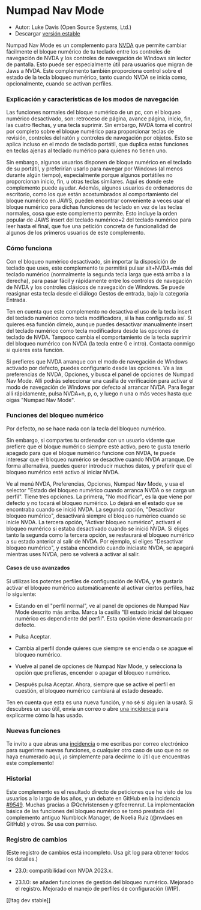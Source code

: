 # Numpad Nav Mode #

* Autor: Luke Davis (Open Source Systems, Ltd.)
* Descargar [versión estable][1]

Numpad Nav Mode es un complemento para [NVDA](https://nvaccess.org) que
permite cambiar fácilmente el bloque numérico de tu teclado entre los
controles de navegación de NVDA y los controles de navegación de Windows sin
lector de pantalla. Esto puede ser especialmente útil para usuarios que
migran de Jaws a NVDA. Este complemento también proporciona control sobre el
estado de la tecla bloqueo numérico, tanto cuando NVDA se inicia como,
opcionalmente, cuando se activan perfiles.

### Explicación y características de los modos de navegación

Las funciones normales del bloque numérico de un pc, con el bloqueo numérico
desactivado, son: retroceso de página, avance página, inicio, fin, las
cuatro flechas, y una tecla suprimir. Sin embargo, NVDA toma el control por
completo sobre el bloque numérico para proporcionar teclas de revisión,
controles del ratón y controles de navegación por objetos. Esto se aplica
incluso en el modo de teclado portátil, que duplica estas funciones en
teclas ajenas al teclado numérico para quienes no tienen uno.

Sin embargo, algunos usuarios disponen de bloque numérico en el teclado de
su portátil, y preferirían usarlo para navegar por Windows (al menos durante
algún tiempo), especialmente porque algunos portátiles no proporcionan
inicio, fin, u otras teclas similares. Aquí es donde este complemento puede
ayudar. Además, algunos usuarios de ordenadores de escritorio, como los que
están acostumbrados al comportamiento del bloque numérico en JAWS, pueden
encontrar conveniente a veces usar el bloque numérico para dichas funciones
de teclado en vez de las teclas normales, cosa que este complemento
permite. Esto incluye la orden popular de JAWS insert del teclado numérico+2
del teclado numérico para leer hasta el final, que fue una petición concreta
de funcionalidad de algunos de los primeros usuarios de este complemento.

### Cómo funciona

Con el bloqueo numérico desactivado, sin importar la disposición de teclado
que uses, este complemento te permitirá pulsar alt+NVDA+más del teclado
numérico (normalmente la segunda tecla larga que está arriba a la derecha),
para pasar fácil y rápidamente entre los controles de navegación de NVDA y
los controles clásicos de navegación de Windows. Se puede reasignar esta
tecla desde el diálogo Gestos de entrada, bajo la categoría Entrada.

Ten en cuenta que este complemento no desactiva el uso de la tecla insert
del teclado numérico como tecla modificadora, si la has configurado así. Si
quieres esa función dímelo, aunque puedes desactivar manualmente insert del
teclado numérico como tecla modificadora desde las opciones de teclado de
NVDA. Tampoco cambia el comportamiento de la tecla suprimir del bloqueo
numérico con NVDA (la tecla entre 0 e intro). Contacta conmigo si quieres
esta función.

Si prefieres que NVDA arranque con el modo de navegación de Windows activado
por defecto, puedes configurarlo desde las opciones. Ve a las preferencias
de NVDA, Opciones, y busca el panel de opciones de Numpad Nav Mode. Allí
podrás seleccionar una casilla de verificación para activar el modo de
navegación de Windows por defecto al arrancar NVDA. Para llegar allí
rápidamente, pulsa NVDA+n, p, o, y luego n una o más veces hasta que oigas
"Numpad Nav Mode".

### Funciones del bloqueo numérico

Por defecto, no se hace nada con la tecla del bloqueo numérico.

Sin embargo, si compartes tu ordenador con un usuario vidente que prefiere
que el bloque numérico siempre esté activo, pero te gusta tenerlo apagado
para que el bloque numérico funcione con NVDA, te puede interesar que el
bloqueo numérico se desactive cuando NVDA arranque. De forma alternativa,
puedes querer introducir muchos datos, y preferir que el bloqueo numérico
esté activo al iniciar NVDA.

 Ve al menú NVDA, Preferencias, Opciones, Numpad Nav Mode, y usa el selector "Estado del bloqueo numérico cuando arranca NVDA o se carga un perfil". Tiene tres opciones. La primera, "No modificar", es la que viene por defecto y no tocará el bloqueo numérico. Lo dejará en el estado que se encontraba cuando se inició NVDA.
La segunda opción, "Desactivar bloqueo numérico", desactivará siempre el bloqueo numérico cuando se inicie NVDA. La tercera opción, "Activar bloqueo numérico", activará el bloqueo numérico si estaba desactivado cuando se inició NVDA.
Si eliges tanto la segunda como la tercera opción, se restaurará el bloqueo numérico a su estado anterior al salir de NVDA. Por ejemplo, si eliges "Desactivar bloqueo numérico", y estaba encendido cuando iniciaste NVDA, se apagará mientras uses NVDA, pero se volverá a activar al salir.

#### Casos de uso avanzados

Si utilizas los potentes perfiles de configuración de NVDA, y te gustaría
activar el bloqueo numérico automáticamente al activar ciertos perfiles, haz
lo siguiente:

* Estando en el "perfil normal", ve al panel de opciones de Numpad Nav Mode
  descrito más arriba. Marca la casilla "El estado inicial del bloqueo
  numérico es dependiente del perfil". Esta opción viene desmarcada por
  defecto.

* Pulsa Aceptar.

* Cambia al perfil donde quieres que siempre se encienda o se apague el
  bloqueo numérico.

* Vuelve al panel de opciones de Numpad Nav Mode, y selecciona la opción que
  prefieras, encender o apagar el bloqueo numérico.

* Después pulsa Aceptar. Ahora, siempre que se active el perfil en cuestión,
  el bloqueo numérico cambiará al estado deseado.

Ten en cuenta que esta es una nueva función, y no sé si alguien la usará. Si
descubres un uso útil, envía un correo o abre [una
incidencia](https://github.com/opensourcesys/numpadNavMode/issues/new) para
explicarme cómo la has usado.

### Nuevas funciones

Te invito a que abras una
[incidencia](https://github.com/openSourceSys/numpadNavMode/issues/new) o me
escribas por correo electrónico para sugerirme nuevas funciones, o cualquier
otro caso de uso que no se haya enumerado aquí, ¡o simplemente para decirme
lo útil que encuentras este complemento!

### Historial

Este complemento es el resultado directo de peticiones que he visto de los
usuarios a lo largo de los años, y un debate en GitHub en la incidencia
[#9549](https://github.com/nvaccess/nvda/issues/9549). Muchas gracias a
@Qchristensen y @feerrenrut. La implementación básica de las funciones del
bloqueo numérico se tomó prestada del complemento antiguo Numblock Manager,
de Noelia Ruiz (@nvdaes en GitHub) y otros. Se usa con permiso.

### Registro de cambios

(Este registro de cambios está incompleto. Usa git log para obtener todos
los detalles.)

* 23.0: compatibilidad con NVDA 2023.x.

* 23.1.0: se añaden funciones de gestión del bloqueo numérico. Mejorado el
  registro. Mejorado el manejo de perfiles de configuración (WIP).

[[!tag dev stable]]

[1]: https://addons.nvda-project.org/files/get.php?file=numpadNavMode
